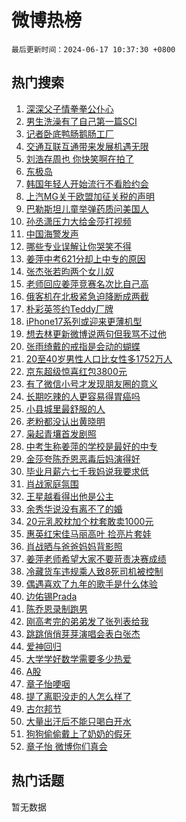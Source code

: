 # 微博热榜

`最后更新时间：2024-06-17 10:37:30 +0800`

## 热门搜索

1. [深深父子情拳拳公仆心](https://m.weibo.cn/search?containerid=100103type%3D1%26t%3D10%26q%3D%23%E6%B7%B1%E6%B7%B1%E7%88%B6%E5%AD%90%E6%83%85%E6%8B%B3%E6%8B%B3%E5%85%AC%E4%BB%86%E5%BF%83%23&stream_entry_id=51&isnewpage=1&extparam=seat%3D1%26stream_entry_id%3D51%26c_type%3D51%26q%3D%2523%25E6%25B7%25B1%25E6%25B7%25B1%25E7%2588%25B6%25E5%25AD%2590%25E6%2583%2585%25E6%258B%25B3%25E6%258B%25B3%25E5%2585%25AC%25E4%25BB%2586%25E5%25BF%2583%2523%26cate%3D10103%26dgr%3D0%26pos%3D0%26filter_type%3Drealtimehot%26display_time%3D1718591849%26pre_seqid%3D1718591849665027511171)
1. [男生洗澡有了自己第一篇SCI](https://m.weibo.cn/search?containerid=100103type%3D1%26t%3D10%26q%3D%23%E7%94%B7%E7%94%9F%E6%B4%97%E6%BE%A1%E6%9C%89%E4%BA%86%E8%87%AA%E5%B7%B1%E7%AC%AC%E4%B8%80%E7%AF%87SCI%23&stream_entry_id=31&isnewpage=1&extparam=seat%3D1%26stream_entry_id%3D31%26q%3D%2523%25E7%2594%25B7%25E7%2594%259F%25E6%25B4%2597%25E6%25BE%25A1%25E6%259C%2589%25E4%25BA%2586%25E8%2587%25AA%25E5%25B7%25B1%25E7%25AC%25AC%25E4%25B8%2580%25E7%25AF%2587SCI%2523%26band_rank%3D1%26realpos%3D1%26filter_type%3Drealtimehot%26c_type%3D31%26dgr%3D0%26pos%3D0%26cate%3D5001%26flag%3D2%26lcate%3D5001%26display_time%3D1718591849%26pre_seqid%3D1718591849665027511171)
1. [记者卧底鸭肠鹅肠工厂](https://m.weibo.cn/search?containerid=100103type%3D1%26t%3D10%26q%3D%23%E8%AE%B0%E8%80%85%E5%8D%A7%E5%BA%95%E9%B8%AD%E8%82%A0%E9%B9%85%E8%82%A0%E5%B7%A5%E5%8E%82%23&stream_entry_id=31&isnewpage=1&extparam=seat%3D1%26stream_entry_id%3D31%26q%3D%2523%25E8%25AE%25B0%25E8%2580%2585%25E5%258D%25A7%25E5%25BA%2595%25E9%25B8%25AD%25E8%2582%25A0%25E9%25B9%2585%25E8%2582%25A0%25E5%25B7%25A5%25E5%258E%2582%2523%26band_rank%3D2%26realpos%3D2%26filter_type%3Drealtimehot%26c_type%3D31%26dgr%3D0%26pos%3D1%26cate%3D5001%26flag%3D1%26lcate%3D5001%26display_time%3D1718591849%26pre_seqid%3D1718591849665027511171)
1. [交通互联互通带来发展机遇无限](https://m.weibo.cn/search?containerid=100103type%3D1%26t%3D10%26q%3D%23%E4%BA%A4%E9%80%9A%E4%BA%92%E8%81%94%E4%BA%92%E9%80%9A%E5%B8%A6%E6%9D%A5%E5%8F%91%E5%B1%95%E6%9C%BA%E9%81%87%E6%97%A0%E9%99%90%23&stream_entry_id=31&isnewpage=1&extparam=seat%3D1%26stream_entry_id%3D31%26q%3D%2523%25E4%25BA%25A4%25E9%2580%259A%25E4%25BA%2592%25E8%2581%2594%25E4%25BA%2592%25E9%2580%259A%25E5%25B8%25A6%25E6%259D%25A5%25E5%258F%2591%25E5%25B1%2595%25E6%259C%25BA%25E9%2581%2587%25E6%2597%25A0%25E9%2599%2590%2523%26band_rank%3D3%26realpos%3D3%26filter_type%3Drealtimehot%26c_type%3D31%26dgr%3D0%26pos%3D2%26cate%3D5001%26flag%3D0%26lcate%3D5001%26display_time%3D1718591849%26pre_seqid%3D1718591849665027511171)
1. [刘浩存周也 你快笑啊在拍了](https://m.weibo.cn/search?containerid=100103type%3D1%26t%3D10%26q%3D%E5%88%98%E6%B5%A9%E5%AD%98%E5%91%A8%E4%B9%9F+%E4%BD%A0%E5%BF%AB%E7%AC%91%E5%95%8A%E5%9C%A8%E6%8B%8D%E4%BA%86&stream_entry_id=31&isnewpage=1&extparam=seat%3D1%26stream_entry_id%3D31%26q%3D%25E5%2588%2598%25E6%25B5%25A9%25E5%25AD%2598%25E5%2591%25A8%25E4%25B9%259F%2520%25E4%25BD%25A0%25E5%25BF%25AB%25E7%25AC%2591%25E5%2595%258A%25E5%259C%25A8%25E6%258B%258D%25E4%25BA%2586%26band_rank%3D4%26realpos%3D4%26filter_type%3Drealtimehot%26c_type%3D31%26dgr%3D0%26pos%3D3%26cate%3D5001%26flag%3D1%26lcate%3D5001%26display_time%3D1718591849%26pre_seqid%3D1718591849665027511171)
1. [东极岛](https://m.weibo.cn/search?containerid=100103type%3D1%26t%3D10%26q%3D%E4%B8%9C%E6%9E%81%E5%B2%9B&stream_entry_id=31&isnewpage=1&extparam=seat%3D1%26stream_entry_id%3D31%26q%3D%25E4%25B8%259C%25E6%259E%2581%25E5%25B2%259B%26band_rank%3D5%26realpos%3D5%26filter_type%3Drealtimehot%26c_type%3D31%26dgr%3D0%26pos%3D4%26cate%3D5001%26flag%3D1%26lcate%3D5001%26display_time%3D1718591849%26pre_seqid%3D1718591849665027511171)
1. [韩国年轻人开始流行不看脸约会](https://m.weibo.cn/search?containerid=100103type%3D1%26t%3D10%26q%3D%23%E9%9F%A9%E5%9B%BD%E5%B9%B4%E8%BD%BB%E4%BA%BA%E5%BC%80%E5%A7%8B%E6%B5%81%E8%A1%8C%E4%B8%8D%E7%9C%8B%E8%84%B8%E7%BA%A6%E4%BC%9A%23&stream_entry_id=31&isnewpage=1&extparam=seat%3D1%26stream_entry_id%3D31%26q%3D%2523%25E9%259F%25A9%25E5%259B%25BD%25E5%25B9%25B4%25E8%25BD%25BB%25E4%25BA%25BA%25E5%25BC%2580%25E5%25A7%258B%25E6%25B5%2581%25E8%25A1%258C%25E4%25B8%258D%25E7%259C%258B%25E8%2584%25B8%25E7%25BA%25A6%25E4%25BC%259A%2523%26band_rank%3D6%26realpos%3D6%26filter_type%3Drealtimehot%26c_type%3D31%26dgr%3D0%26pos%3D5%26cate%3D5001%26flag%3D1%26lcate%3D5001%26display_time%3D1718591849%26pre_seqid%3D1718591849665027511171)
1. [上汽MG关于欧盟加征关税的声明](https://m.weibo.cn/search?containerid=100103type%3D1%26t%3D10%26q%3D%23%E4%B8%8A%E6%B1%BDMG%E5%85%B3%E4%BA%8E%E6%AC%A7%E7%9B%9F%E5%8A%A0%E5%BE%81%E5%85%B3%E7%A8%8E%E7%9A%84%E5%A3%B0%E6%98%8E%23&stream_entry_id=31&isnewpage=1&extparam=seat%3D1%26stream_entry_id%3D31%26q%3D%2523%25E4%25B8%258A%25E6%25B1%25BDMG%25E5%2585%25B3%25E4%25BA%258E%25E6%25AC%25A7%25E7%259B%259F%25E5%258A%25A0%25E5%25BE%2581%25E5%2585%25B3%25E7%25A8%258E%25E7%259A%2584%25E5%25A3%25B0%25E6%2598%258E%2523%26adid%3D241949%26filter_type%3Drealtimehot%26is_ad_pos%3D1%26c_type%3D31%26dgr%3D0%26cate%3D5001%26pos%3D6%26band_rank%3D7%26topic_ad%3D1%26lcate%3D5001%26display_time%3D1718591849%26pre_seqid%3D1718591849665027511171)
1. [巴勒斯坦儿童举弹药质问美国人](https://m.weibo.cn/search?containerid=100103type%3D1%26t%3D10%26q%3D%23%E5%B7%B4%E5%8B%92%E6%96%AF%E5%9D%A6%E5%84%BF%E7%AB%A5%E4%B8%BE%E5%BC%B9%E8%8D%AF%E8%B4%A8%E9%97%AE%E7%BE%8E%E5%9B%BD%E4%BA%BA%23&stream_entry_id=31&isnewpage=1&extparam=seat%3D1%26stream_entry_id%3D31%26q%3D%2523%25E5%25B7%25B4%25E5%258B%2592%25E6%2596%25AF%25E5%259D%25A6%25E5%2584%25BF%25E7%25AB%25A5%25E4%25B8%25BE%25E5%25BC%25B9%25E8%258D%25AF%25E8%25B4%25A8%25E9%2597%25AE%25E7%25BE%258E%25E5%259B%25BD%25E4%25BA%25BA%2523%26band_rank%3D7%26realpos%3D7%26filter_type%3Drealtimehot%26c_type%3D31%26dgr%3D0%26pos%3D7%26cate%3D5001%26flag%3D1%26lcate%3D5001%26display_time%3D1718591849%26pre_seqid%3D1718591849665027511171)
1. [孙丞潇压力大给金莎打视频](https://m.weibo.cn/search?containerid=100103type%3D1%26t%3D10%26q%3D%23%E5%AD%99%E4%B8%9E%E6%BD%87%E5%8E%8B%E5%8A%9B%E5%A4%A7%E7%BB%99%E9%87%91%E8%8E%8E%E6%89%93%E8%A7%86%E9%A2%91%23&stream_entry_id=31&isnewpage=1&extparam=seat%3D1%26stream_entry_id%3D31%26q%3D%2523%25E5%25AD%2599%25E4%25B8%259E%25E6%25BD%2587%25E5%258E%258B%25E5%258A%259B%25E5%25A4%25A7%25E7%25BB%2599%25E9%2587%2591%25E8%258E%258E%25E6%2589%2593%25E8%25A7%2586%25E9%25A2%2591%2523%26band_rank%3D8%26realpos%3D8%26filter_type%3Drealtimehot%26c_type%3D31%26dgr%3D0%26pos%3D8%26cate%3D5001%26flag%3D2%26lcate%3D5001%26display_time%3D1718591849%26pre_seqid%3D1718591849665027511171)
1. [中国海警发声](https://m.weibo.cn/search?containerid=100103type%3D1%26t%3D10%26q%3D%23%E4%B8%AD%E5%9B%BD%E6%B5%B7%E8%AD%A6%E5%8F%91%E5%A3%B0%23&stream_entry_id=31&isnewpage=1&extparam=seat%3D1%26stream_entry_id%3D31%26q%3D%2523%25E4%25B8%25AD%25E5%259B%25BD%25E6%25B5%25B7%25E8%25AD%25A6%25E5%258F%2591%25E5%25A3%25B0%2523%26band_rank%3D9%26realpos%3D9%26filter_type%3Drealtimehot%26c_type%3D31%26dgr%3D0%26pos%3D9%26cate%3D5001%26flag%3D0%26lcate%3D5001%26display_time%3D1718591849%26pre_seqid%3D1718591849665027511171)
1. [哪些专业误解让你哭笑不得](https://m.weibo.cn/search?containerid=100103type%3D1%26t%3D10%26q%3D%23%E5%93%AA%E4%BA%9B%E4%B8%93%E4%B8%9A%E8%AF%AF%E8%A7%A3%E8%AE%A9%E4%BD%A0%E5%93%AD%E7%AC%91%E4%B8%8D%E5%BE%97%23&stream_entry_id=31&isnewpage=1&extparam=seat%3D1%26stream_entry_id%3D31%26q%3D%2523%25E5%2593%25AA%25E4%25BA%259B%25E4%25B8%2593%25E4%25B8%259A%25E8%25AF%25AF%25E8%25A7%25A3%25E8%25AE%25A9%25E4%25BD%25A0%25E5%2593%25AD%25E7%25AC%2591%25E4%25B8%258D%25E5%25BE%2597%2523%26band_rank%3D10%26realpos%3D10%26filter_type%3Drealtimehot%26c_type%3D31%26dgr%3D0%26pos%3D10%26cate%3D5001%26flag%3D32768%26lcate%3D5001%26display_time%3D1718591849%26pre_seqid%3D1718591849665027511171)
1. [姜萍中考621分却上中专的原因](https://m.weibo.cn/search?containerid=100103type%3D1%26t%3D10%26q%3D%23%E5%A7%9C%E8%90%8D%E4%B8%AD%E8%80%83621%E5%88%86%E5%8D%B4%E4%B8%8A%E4%B8%AD%E4%B8%93%E7%9A%84%E5%8E%9F%E5%9B%A0%23&stream_entry_id=31&isnewpage=1&extparam=seat%3D1%26stream_entry_id%3D31%26q%3D%2523%25E5%25A7%259C%25E8%2590%258D%25E4%25B8%25AD%25E8%2580%2583621%25E5%2588%2586%25E5%258D%25B4%25E4%25B8%258A%25E4%25B8%25AD%25E4%25B8%2593%25E7%259A%2584%25E5%258E%259F%25E5%259B%25A0%2523%26band_rank%3D11%26realpos%3D11%26filter_type%3Drealtimehot%26c_type%3D31%26dgr%3D0%26pos%3D11%26cate%3D5001%26flag%3D2%26lcate%3D5001%26display_time%3D1718591849%26pre_seqid%3D1718591849665027511171)
1. [张杰张若昀两个女儿奴](https://m.weibo.cn/search?containerid=100103type%3D1%26t%3D10%26q%3D%23%E5%BC%A0%E6%9D%B0%E5%BC%A0%E8%8B%A5%E6%98%80%E4%B8%A4%E4%B8%AA%E5%A5%B3%E5%84%BF%E5%A5%B4%23&stream_entry_id=31&isnewpage=1&extparam=seat%3D1%26stream_entry_id%3D31%26q%3D%2523%25E5%25BC%25A0%25E6%259D%25B0%25E5%25BC%25A0%25E8%258B%25A5%25E6%2598%2580%25E4%25B8%25A4%25E4%25B8%25AA%25E5%25A5%25B3%25E5%2584%25BF%25E5%25A5%25B4%2523%26band_rank%3D12%26realpos%3D12%26filter_type%3Drealtimehot%26c_type%3D31%26dgr%3D0%26pos%3D12%26cate%3D5001%26flag%3D1%26lcate%3D5001%26display_time%3D1718591849%26pre_seqid%3D1718591849665027511171)
1. [老师回应姜萍竞赛名次比自己高](https://m.weibo.cn/search?containerid=100103type%3D1%26t%3D10%26q%3D%23%E8%80%81%E5%B8%88%E5%9B%9E%E5%BA%94%E5%A7%9C%E8%90%8D%E7%AB%9E%E8%B5%9B%E5%90%8D%E6%AC%A1%E6%AF%94%E8%87%AA%E5%B7%B1%E9%AB%98%23&stream_entry_id=31&isnewpage=1&extparam=seat%3D1%26stream_entry_id%3D31%26q%3D%2523%25E8%2580%2581%25E5%25B8%2588%25E5%259B%259E%25E5%25BA%2594%25E5%25A7%259C%25E8%2590%258D%25E7%25AB%259E%25E8%25B5%259B%25E5%2590%258D%25E6%25AC%25A1%25E6%25AF%2594%25E8%2587%25AA%25E5%25B7%25B1%25E9%25AB%2598%2523%26band_rank%3D13%26realpos%3D13%26filter_type%3Drealtimehot%26c_type%3D31%26dgr%3D0%26pos%3D13%26cate%3D5001%26flag%3D0%26lcate%3D5001%26display_time%3D1718591849%26pre_seqid%3D1718591849665027511171)
1. [俄客机在北极紧急迫降断成两截](https://m.weibo.cn/search?containerid=100103type%3D1%26t%3D10%26q%3D%23%E4%BF%84%E5%AE%A2%E6%9C%BA%E5%9C%A8%E5%8C%97%E6%9E%81%E7%B4%A7%E6%80%A5%E8%BF%AB%E9%99%8D%E6%96%AD%E6%88%90%E4%B8%A4%E6%88%AA%23&stream_entry_id=31&isnewpage=1&extparam=seat%3D1%26stream_entry_id%3D31%26q%3D%2523%25E4%25BF%2584%25E5%25AE%25A2%25E6%259C%25BA%25E5%259C%25A8%25E5%258C%2597%25E6%259E%2581%25E7%25B4%25A7%25E6%2580%25A5%25E8%25BF%25AB%25E9%2599%258D%25E6%2596%25AD%25E6%2588%2590%25E4%25B8%25A4%25E6%2588%25AA%2523%26band_rank%3D14%26realpos%3D14%26filter_type%3Drealtimehot%26c_type%3D31%26dgr%3D0%26pos%3D14%26cate%3D5001%26flag%3D1%26lcate%3D5001%26display_time%3D1718591849%26pre_seqid%3D1718591849665027511171)
1. [朴彩英签约Teddy厂牌](https://m.weibo.cn/search?containerid=100103type%3D1%26t%3D10%26q%3D%23%E6%9C%B4%E5%BD%A9%E8%8B%B1%E7%AD%BE%E7%BA%A6Teddy%E5%8E%82%E7%89%8C%23&stream_entry_id=31&isnewpage=1&extparam=seat%3D1%26stream_entry_id%3D31%26q%3D%2523%25E6%259C%25B4%25E5%25BD%25A9%25E8%258B%25B1%25E7%25AD%25BE%25E7%25BA%25A6Teddy%25E5%258E%2582%25E7%2589%258C%2523%26band_rank%3D15%26realpos%3D15%26filter_type%3Drealtimehot%26c_type%3D31%26dgr%3D0%26pos%3D15%26cate%3D5001%26flag%3D1%26lcate%3D5001%26display_time%3D1718591849%26pre_seqid%3D1718591849665027511171)
1. [iPhone17系列或迎来更薄机型](https://m.weibo.cn/search?containerid=100103type%3D1%26t%3D10%26q%3D%23iPhone17%E7%B3%BB%E5%88%97%E6%88%96%E8%BF%8E%E6%9D%A5%E6%9B%B4%E8%96%84%E6%9C%BA%E5%9E%8B%23&stream_entry_id=31&isnewpage=1&extparam=seat%3D1%26stream_entry_id%3D31%26q%3D%2523iPhone17%25E7%25B3%25BB%25E5%2588%2597%25E6%2588%2596%25E8%25BF%258E%25E6%259D%25A5%25E6%259B%25B4%25E8%2596%2584%25E6%259C%25BA%25E5%259E%258B%2523%26band_rank%3D16%26realpos%3D16%26filter_type%3Drealtimehot%26c_type%3D31%26dgr%3D0%26pos%3D16%26cate%3D5001%26flag%3D0%26lcate%3D5001%26display_time%3D1718591849%26pre_seqid%3D1718591849665027511171)
1. [想去林更新微博说两句但我骂不过他](https://m.weibo.cn/search?containerid=100103type%3D1%26t%3D10%26q%3D%23%E6%83%B3%E5%8E%BB%E6%9E%97%E6%9B%B4%E6%96%B0%E5%BE%AE%E5%8D%9A%E8%AF%B4%E4%B8%A4%E5%8F%A5%E4%BD%86%E6%88%91%E9%AA%82%E4%B8%8D%E8%BF%87%E4%BB%96%23&stream_entry_id=31&isnewpage=1&extparam=seat%3D1%26stream_entry_id%3D31%26q%3D%2523%25E6%2583%25B3%25E5%258E%25BB%25E6%259E%2597%25E6%259B%25B4%25E6%2596%25B0%25E5%25BE%25AE%25E5%258D%259A%25E8%25AF%25B4%25E4%25B8%25A4%25E5%258F%25A5%25E4%25BD%2586%25E6%2588%2591%25E9%25AA%2582%25E4%25B8%258D%25E8%25BF%2587%25E4%25BB%2596%2523%26band_rank%3D17%26realpos%3D17%26filter_type%3Drealtimehot%26c_type%3D31%26dgr%3D0%26pos%3D17%26cate%3D5001%26flag%3D0%26lcate%3D5001%26display_time%3D1718591849%26pre_seqid%3D1718591849665027511171)
1. [张雨绮戴的戒指是会动的蝴蝶](https://m.weibo.cn/search?containerid=100103type%3D1%26t%3D10%26q%3D%23%E5%BC%A0%E9%9B%A8%E7%BB%AE%E6%88%B4%E7%9A%84%E6%88%92%E6%8C%87%E6%98%AF%E4%BC%9A%E5%8A%A8%E7%9A%84%E8%9D%B4%E8%9D%B6%23&stream_entry_id=31&isnewpage=1&extparam=seat%3D1%26stream_entry_id%3D31%26q%3D%2523%25E5%25BC%25A0%25E9%259B%25A8%25E7%25BB%25AE%25E6%2588%25B4%25E7%259A%2584%25E6%2588%2592%25E6%258C%2587%25E6%2598%25AF%25E4%25BC%259A%25E5%258A%25A8%25E7%259A%2584%25E8%259D%25B4%25E8%259D%25B6%2523%26band_rank%3D18%26realpos%3D18%26filter_type%3Drealtimehot%26c_type%3D31%26dgr%3D0%26pos%3D18%26cate%3D5001%26flag%3D1%26lcate%3D5001%26display_time%3D1718591849%26pre_seqid%3D1718591849665027511171)
1. [20至40岁男性人口比女性多1752万人](https://m.weibo.cn/search?containerid=100103type%3D1%26t%3D10%26q%3D%2320%E8%87%B340%E5%B2%81%E7%94%B7%E6%80%A7%E4%BA%BA%E5%8F%A3%E6%AF%94%E5%A5%B3%E6%80%A7%E5%A4%9A1752%E4%B8%87%E4%BA%BA%23&stream_entry_id=31&isnewpage=1&extparam=seat%3D1%26stream_entry_id%3D31%26q%3D%252320%25E8%2587%25B340%25E5%25B2%2581%25E7%2594%25B7%25E6%2580%25A7%25E4%25BA%25BA%25E5%258F%25A3%25E6%25AF%2594%25E5%25A5%25B3%25E6%2580%25A7%25E5%25A4%259A1752%25E4%25B8%2587%25E4%25BA%25BA%2523%26band_rank%3D19%26realpos%3D19%26filter_type%3Drealtimehot%26c_type%3D31%26dgr%3D0%26pos%3D19%26cate%3D5001%26flag%3D0%26lcate%3D5001%26display_time%3D1718591849%26pre_seqid%3D1718591849665027511171)
1. [京东超级惊喜红包3800元](https://m.weibo.cn/search?containerid=100103type%3D1%26t%3D10%26q%3D%23%E4%BA%AC%E4%B8%9C%E8%B6%85%E7%BA%A7%E6%83%8A%E5%96%9C%E7%BA%A2%E5%8C%853800%E5%85%83%23&stream_entry_id=31&isnewpage=1&extparam=seat%3D1%26stream_entry_id%3D31%26q%3D%2523%25E4%25BA%25AC%25E4%25B8%259C%25E8%25B6%2585%25E7%25BA%25A7%25E6%2583%258A%25E5%2596%259C%25E7%25BA%25A2%25E5%258C%25853800%25E5%2585%2583%2523%26band_rank%3D20%26realpos%3D20%26filter_type%3Drealtimehot%26c_type%3D31%26dgr%3D0%26flag%3D0%26pos%3D20%26cate%3D5001%26adid%3D242047%26lcate%3D5001%26display_time%3D1718591849%26pre_seqid%3D1718591849665027511171)
1. [有了微信小号才发现朋友圈的意义](https://m.weibo.cn/search?containerid=100103type%3D1%26t%3D10%26q%3D%23%E6%9C%89%E4%BA%86%E5%BE%AE%E4%BF%A1%E5%B0%8F%E5%8F%B7%E6%89%8D%E5%8F%91%E7%8E%B0%E6%9C%8B%E5%8F%8B%E5%9C%88%E7%9A%84%E6%84%8F%E4%B9%89%23&stream_entry_id=31&isnewpage=1&extparam=seat%3D1%26stream_entry_id%3D31%26q%3D%2523%25E6%259C%2589%25E4%25BA%2586%25E5%25BE%25AE%25E4%25BF%25A1%25E5%25B0%258F%25E5%258F%25B7%25E6%2589%258D%25E5%258F%2591%25E7%258E%25B0%25E6%259C%258B%25E5%258F%258B%25E5%259C%2588%25E7%259A%2584%25E6%2584%258F%25E4%25B9%2589%2523%26band_rank%3D21%26realpos%3D21%26filter_type%3Drealtimehot%26c_type%3D31%26dgr%3D0%26pos%3D21%26cate%3D5001%26flag%3D2%26lcate%3D5001%26display_time%3D1718591849%26pre_seqid%3D1718591849665027511171)
1. [长期吃辣的人更容易得胃癌吗](https://m.weibo.cn/search?containerid=100103type%3D1%26t%3D10%26q%3D%23%E9%95%BF%E6%9C%9F%E5%90%83%E8%BE%A3%E7%9A%84%E4%BA%BA%E6%9B%B4%E5%AE%B9%E6%98%93%E5%BE%97%E8%83%83%E7%99%8C%E5%90%97%23&stream_entry_id=31&isnewpage=1&extparam=seat%3D1%26stream_entry_id%3D31%26q%3D%2523%25E9%2595%25BF%25E6%259C%259F%25E5%2590%2583%25E8%25BE%25A3%25E7%259A%2584%25E4%25BA%25BA%25E6%259B%25B4%25E5%25AE%25B9%25E6%2598%2593%25E5%25BE%2597%25E8%2583%2583%25E7%2599%258C%25E5%2590%2597%2523%26band_rank%3D22%26realpos%3D22%26filter_type%3Drealtimehot%26c_type%3D31%26dgr%3D0%26pos%3D22%26cate%3D5001%26flag%3D2%26lcate%3D5001%26display_time%3D1718591849%26pre_seqid%3D1718591849665027511171)
1. [小县城里最舒服的人](https://m.weibo.cn/search?containerid=100103type%3D1%26t%3D10%26q%3D%23%E5%B0%8F%E5%8E%BF%E5%9F%8E%E9%87%8C%E6%9C%80%E8%88%92%E6%9C%8D%E7%9A%84%E4%BA%BA%23&stream_entry_id=31&isnewpage=1&extparam=seat%3D1%26stream_entry_id%3D31%26q%3D%2523%25E5%25B0%258F%25E5%258E%25BF%25E5%259F%258E%25E9%2587%258C%25E6%259C%2580%25E8%2588%2592%25E6%259C%258D%25E7%259A%2584%25E4%25BA%25BA%2523%26band_rank%3D23%26realpos%3D23%26filter_type%3Drealtimehot%26c_type%3D31%26dgr%3D0%26pos%3D23%26cate%3D5001%26flag%3D0%26lcate%3D5001%26display_time%3D1718591849%26pre_seqid%3D1718591849665027511171)
1. [老粉都没认出黄晓明](https://m.weibo.cn/search?containerid=100103type%3D1%26t%3D10%26q%3D%23%E8%80%81%E7%B2%89%E9%83%BD%E6%B2%A1%E8%AE%A4%E5%87%BA%E9%BB%84%E6%99%93%E6%98%8E%23&stream_entry_id=31&isnewpage=1&extparam=seat%3D1%26stream_entry_id%3D31%26q%3D%2523%25E8%2580%2581%25E7%25B2%2589%25E9%2583%25BD%25E6%25B2%25A1%25E8%25AE%25A4%25E5%2587%25BA%25E9%25BB%2584%25E6%2599%2593%25E6%2598%258E%2523%26band_rank%3D24%26realpos%3D24%26filter_type%3Drealtimehot%26c_type%3D31%26dgr%3D0%26pos%3D24%26cate%3D5001%26flag%3D1%26lcate%3D5001%26display_time%3D1718591849%26pre_seqid%3D1718591849665027511171)
1. [枭起青壤首发剧照](https://m.weibo.cn/search?containerid=100103type%3D1%26t%3D10%26q%3D%23%E6%9E%AD%E8%B5%B7%E9%9D%92%E5%A3%A4%E9%A6%96%E5%8F%91%E5%89%A7%E7%85%A7%23&stream_entry_id=31&isnewpage=1&extparam=seat%3D1%26stream_entry_id%3D31%26q%3D%2523%25E6%259E%25AD%25E8%25B5%25B7%25E9%259D%2592%25E5%25A3%25A4%25E9%25A6%2596%25E5%258F%2591%25E5%2589%25A7%25E7%2585%25A7%2523%26band_rank%3D25%26realpos%3D25%26filter_type%3Drealtimehot%26c_type%3D31%26dgr%3D0%26pos%3D25%26cate%3D5001%26flag%3D1%26lcate%3D5001%26display_time%3D1718591849%26pre_seqid%3D1718591849665027511171)
1. [中考生称姜萍的学校是最好的中专](https://m.weibo.cn/search?containerid=100103type%3D1%26t%3D10%26q%3D%23%E4%B8%AD%E8%80%83%E7%94%9F%E7%A7%B0%E5%A7%9C%E8%90%8D%E7%9A%84%E5%AD%A6%E6%A0%A1%E6%98%AF%E6%9C%80%E5%A5%BD%E7%9A%84%E4%B8%AD%E4%B8%93%23&stream_entry_id=31&isnewpage=1&extparam=seat%3D1%26stream_entry_id%3D31%26q%3D%2523%25E4%25B8%25AD%25E8%2580%2583%25E7%2594%259F%25E7%25A7%25B0%25E5%25A7%259C%25E8%2590%258D%25E7%259A%2584%25E5%25AD%25A6%25E6%25A0%25A1%25E6%2598%25AF%25E6%259C%2580%25E5%25A5%25BD%25E7%259A%2584%25E4%25B8%25AD%25E4%25B8%2593%2523%26band_rank%3D26%26realpos%3D26%26filter_type%3Drealtimehot%26c_type%3D31%26dgr%3D0%26pos%3D26%26cate%3D5001%26flag%3D1%26lcate%3D5001%26display_time%3D1718591849%26pre_seqid%3D1718591849665027511171)
1. [金莎夸陈乔恩恶毒后妈演得好](https://m.weibo.cn/search?containerid=100103type%3D1%26t%3D10%26q%3D%23%E9%87%91%E8%8E%8E%E5%A4%B8%E9%99%88%E4%B9%94%E6%81%A9%E6%81%B6%E6%AF%92%E5%90%8E%E5%A6%88%E6%BC%94%E5%BE%97%E5%A5%BD%23&stream_entry_id=31&isnewpage=1&extparam=seat%3D1%26stream_entry_id%3D31%26q%3D%2523%25E9%2587%2591%25E8%258E%258E%25E5%25A4%25B8%25E9%2599%2588%25E4%25B9%2594%25E6%2581%25A9%25E6%2581%25B6%25E6%25AF%2592%25E5%2590%258E%25E5%25A6%2588%25E6%25BC%2594%25E5%25BE%2597%25E5%25A5%25BD%2523%26band_rank%3D27%26realpos%3D27%26filter_type%3Drealtimehot%26c_type%3D31%26dgr%3D0%26pos%3D27%26cate%3D5001%26flag%3D1%26lcate%3D5001%26display_time%3D1718591849%26pre_seqid%3D1718591849665027511171)
1. [毕业月薪六七千我妈说我要求低](https://m.weibo.cn/search?containerid=100103type%3D1%26t%3D10%26q%3D%23%E6%AF%95%E4%B8%9A%E6%9C%88%E8%96%AA%E5%85%AD%E4%B8%83%E5%8D%83%E6%88%91%E5%A6%88%E8%AF%B4%E6%88%91%E8%A6%81%E6%B1%82%E4%BD%8E%23&stream_entry_id=31&isnewpage=1&extparam=seat%3D1%26stream_entry_id%3D31%26q%3D%2523%25E6%25AF%2595%25E4%25B8%259A%25E6%259C%2588%25E8%2596%25AA%25E5%2585%25AD%25E4%25B8%2583%25E5%258D%2583%25E6%2588%2591%25E5%25A6%2588%25E8%25AF%25B4%25E6%2588%2591%25E8%25A6%2581%25E6%25B1%2582%25E4%25BD%258E%2523%26band_rank%3D28%26realpos%3D28%26filter_type%3Drealtimehot%26c_type%3D31%26dgr%3D0%26pos%3D28%26cate%3D5001%26flag%3D0%26lcate%3D5001%26display_time%3D1718591849%26pre_seqid%3D1718591849665027511171)
1. [肖战家庭氛围](https://m.weibo.cn/search?containerid=100103type%3D1%26t%3D10%26q%3D%23%E8%82%96%E6%88%98%E5%AE%B6%E5%BA%AD%E6%B0%9B%E5%9B%B4%23&stream_entry_id=31&isnewpage=1&extparam=seat%3D1%26stream_entry_id%3D31%26q%3D%2523%25E8%2582%2596%25E6%2588%2598%25E5%25AE%25B6%25E5%25BA%25AD%25E6%25B0%259B%25E5%259B%25B4%2523%26band_rank%3D29%26realpos%3D29%26filter_type%3Drealtimehot%26c_type%3D31%26dgr%3D0%26pos%3D29%26cate%3D5001%26flag%3D0%26lcate%3D5001%26display_time%3D1718591849%26pre_seqid%3D1718591849665027511171)
1. [王星越看得出他是公主](https://m.weibo.cn/search?containerid=100103type%3D1%26t%3D10%26q%3D%23%E7%8E%8B%E6%98%9F%E8%B6%8A%E7%9C%8B%E5%BE%97%E5%87%BA%E4%BB%96%E6%98%AF%E5%85%AC%E4%B8%BB%23&stream_entry_id=31&isnewpage=1&extparam=seat%3D1%26stream_entry_id%3D31%26q%3D%2523%25E7%258E%258B%25E6%2598%259F%25E8%25B6%258A%25E7%259C%258B%25E5%25BE%2597%25E5%2587%25BA%25E4%25BB%2596%25E6%2598%25AF%25E5%2585%25AC%25E4%25B8%25BB%2523%26band_rank%3D30%26realpos%3D30%26filter_type%3Drealtimehot%26c_type%3D31%26dgr%3D0%26pos%3D30%26cate%3D5001%26flag%3D1%26lcate%3D5001%26display_time%3D1718591849%26pre_seqid%3D1718591849665027511171)
1. [余秀华说没有离不了的婚](https://m.weibo.cn/search?containerid=100103type%3D1%26t%3D10%26q%3D%23%E4%BD%99%E7%A7%80%E5%8D%8E%E8%AF%B4%E6%B2%A1%E6%9C%89%E7%A6%BB%E4%B8%8D%E4%BA%86%E7%9A%84%E5%A9%9A%23&stream_entry_id=31&isnewpage=1&extparam=seat%3D1%26stream_entry_id%3D31%26q%3D%2523%25E4%25BD%2599%25E7%25A7%2580%25E5%258D%258E%25E8%25AF%25B4%25E6%25B2%25A1%25E6%259C%2589%25E7%25A6%25BB%25E4%25B8%258D%25E4%25BA%2586%25E7%259A%2584%25E5%25A9%259A%2523%26band_rank%3D31%26realpos%3D31%26filter_type%3Drealtimehot%26c_type%3D31%26dgr%3D0%26pos%3D31%26cate%3D5001%26flag%3D1%26lcate%3D5001%26display_time%3D1718591849%26pre_seqid%3D1718591849665027511171)
1. [20元乳胶枕加个枕套敢卖1000元](https://m.weibo.cn/search?containerid=100103type%3D1%26t%3D10%26q%3D%2320%E5%85%83%E4%B9%B3%E8%83%B6%E6%9E%95%E5%8A%A0%E4%B8%AA%E6%9E%95%E5%A5%97%E6%95%A2%E5%8D%961000%E5%85%83%23&stream_entry_id=31&isnewpage=1&extparam=seat%3D1%26stream_entry_id%3D31%26q%3D%252320%25E5%2585%2583%25E4%25B9%25B3%25E8%2583%25B6%25E6%259E%2595%25E5%258A%25A0%25E4%25B8%25AA%25E6%259E%2595%25E5%25A5%2597%25E6%2595%25A2%25E5%258D%25961000%25E5%2585%2583%2523%26band_rank%3D32%26realpos%3D32%26filter_type%3Drealtimehot%26c_type%3D31%26dgr%3D0%26pos%3D32%26cate%3D5001%26flag%3D0%26lcate%3D5001%26display_time%3D1718591849%26pre_seqid%3D1718591849665027511171)
1. [惠英红宋佳马丽高叶 捡亮片套娃](https://m.weibo.cn/search?containerid=100103type%3D1%26t%3D10%26q%3D%E6%83%A0%E8%8B%B1%E7%BA%A2%E5%AE%8B%E4%BD%B3%E9%A9%AC%E4%B8%BD%E9%AB%98%E5%8F%B6+%E6%8D%A1%E4%BA%AE%E7%89%87%E5%A5%97%E5%A8%83&stream_entry_id=31&isnewpage=1&extparam=seat%3D1%26stream_entry_id%3D31%26q%3D%25E6%2583%25A0%25E8%258B%25B1%25E7%25BA%25A2%25E5%25AE%258B%25E4%25BD%25B3%25E9%25A9%25AC%25E4%25B8%25BD%25E9%25AB%2598%25E5%258F%25B6%2520%25E6%258D%25A1%25E4%25BA%25AE%25E7%2589%2587%25E5%25A5%2597%25E5%25A8%2583%26band_rank%3D33%26realpos%3D33%26filter_type%3Drealtimehot%26c_type%3D31%26dgr%3D0%26pos%3D33%26cate%3D5001%26flag%3D1%26lcate%3D5001%26display_time%3D1718591849%26pre_seqid%3D1718591849665027511171)
1. [肖战晒与爸爸妈妈背影照](https://m.weibo.cn/search?containerid=100103type%3D1%26t%3D10%26q%3D%23%E8%82%96%E6%88%98%E6%99%92%E4%B8%8E%E7%88%B8%E7%88%B8%E5%A6%88%E5%A6%88%E8%83%8C%E5%BD%B1%E7%85%A7%23&stream_entry_id=31&isnewpage=1&extparam=seat%3D1%26stream_entry_id%3D31%26q%3D%2523%25E8%2582%2596%25E6%2588%2598%25E6%2599%2592%25E4%25B8%258E%25E7%2588%25B8%25E7%2588%25B8%25E5%25A6%2588%25E5%25A6%2588%25E8%2583%258C%25E5%25BD%25B1%25E7%2585%25A7%2523%26band_rank%3D34%26realpos%3D34%26filter_type%3Drealtimehot%26c_type%3D31%26dgr%3D0%26pos%3D34%26cate%3D5001%26flag%3D1%26lcate%3D5001%26display_time%3D1718591849%26pre_seqid%3D1718591849665027511171)
1. [姜萍老师希望大家不要苛责决赛成绩](https://m.weibo.cn/search?containerid=100103type%3D1%26t%3D10%26q%3D%23%E5%A7%9C%E8%90%8D%E8%80%81%E5%B8%88%E5%B8%8C%E6%9C%9B%E5%A4%A7%E5%AE%B6%E4%B8%8D%E8%A6%81%E8%8B%9B%E8%B4%A3%E5%86%B3%E8%B5%9B%E6%88%90%E7%BB%A9%23&stream_entry_id=31&isnewpage=1&extparam=seat%3D1%26stream_entry_id%3D31%26q%3D%2523%25E5%25A7%259C%25E8%2590%258D%25E8%2580%2581%25E5%25B8%2588%25E5%25B8%258C%25E6%259C%259B%25E5%25A4%25A7%25E5%25AE%25B6%25E4%25B8%258D%25E8%25A6%2581%25E8%258B%259B%25E8%25B4%25A3%25E5%2586%25B3%25E8%25B5%259B%25E6%2588%2590%25E7%25BB%25A9%2523%26band_rank%3D35%26realpos%3D35%26filter_type%3Drealtimehot%26c_type%3D31%26dgr%3D0%26pos%3D35%26cate%3D5001%26flag%3D32768%26lcate%3D5001%26display_time%3D1718591849%26pre_seqid%3D1718591849665027511171)
1. [冷藏货车违规乘人致8死司机被控制](https://m.weibo.cn/search?containerid=100103type%3D1%26t%3D10%26q%3D%23%E5%86%B7%E8%97%8F%E8%B4%A7%E8%BD%A6%E8%BF%9D%E8%A7%84%E4%B9%98%E4%BA%BA%E8%87%B48%E6%AD%BB%E5%8F%B8%E6%9C%BA%E8%A2%AB%E6%8E%A7%E5%88%B6%23&stream_entry_id=31&isnewpage=1&extparam=seat%3D1%26stream_entry_id%3D31%26q%3D%2523%25E5%2586%25B7%25E8%2597%258F%25E8%25B4%25A7%25E8%25BD%25A6%25E8%25BF%259D%25E8%25A7%2584%25E4%25B9%2598%25E4%25BA%25BA%25E8%2587%25B48%25E6%25AD%25BB%25E5%258F%25B8%25E6%259C%25BA%25E8%25A2%25AB%25E6%258E%25A7%25E5%2588%25B6%2523%26band_rank%3D36%26realpos%3D36%26filter_type%3Drealtimehot%26c_type%3D31%26dgr%3D0%26pos%3D36%26cate%3D5001%26flag%3D0%26lcate%3D5001%26display_time%3D1718591849%26pre_seqid%3D1718591849665027511171)
1. [偶遇喜欢了九年的歌手是什么体验](https://m.weibo.cn/search?containerid=100103type%3D1%26t%3D10%26q%3D%23%E5%81%B6%E9%81%87%E5%96%9C%E6%AC%A2%E4%BA%86%E4%B9%9D%E5%B9%B4%E7%9A%84%E6%AD%8C%E6%89%8B%E6%98%AF%E4%BB%80%E4%B9%88%E4%BD%93%E9%AA%8C%23&stream_entry_id=31&isnewpage=1&extparam=seat%3D1%26stream_entry_id%3D31%26q%3D%2523%25E5%2581%25B6%25E9%2581%2587%25E5%2596%259C%25E6%25AC%25A2%25E4%25BA%2586%25E4%25B9%259D%25E5%25B9%25B4%25E7%259A%2584%25E6%25AD%258C%25E6%2589%258B%25E6%2598%25AF%25E4%25BB%2580%25E4%25B9%2588%25E4%25BD%2593%25E9%25AA%258C%2523%26band_rank%3D37%26realpos%3D37%26filter_type%3Drealtimehot%26c_type%3D31%26dgr%3D0%26pos%3D37%26cate%3D5001%26flag%3D0%26lcate%3D5001%26display_time%3D1718591849%26pre_seqid%3D1718591849665027511171)
1. [边佑锡Prada](https://m.weibo.cn/search?containerid=100103type%3D1%26t%3D10%26q%3D%23%E8%BE%B9%E4%BD%91%E9%94%A1Prada%23&stream_entry_id=31&isnewpage=1&extparam=seat%3D1%26stream_entry_id%3D31%26q%3D%2523%25E8%25BE%25B9%25E4%25BD%2591%25E9%2594%25A1Prada%2523%26band_rank%3D38%26realpos%3D38%26filter_type%3Drealtimehot%26c_type%3D31%26dgr%3D0%26pos%3D38%26cate%3D5001%26flag%3D1%26lcate%3D5001%26display_time%3D1718591849%26pre_seqid%3D1718591849665027511171)
1. [陈乔恩录制跑男](https://m.weibo.cn/search?containerid=100103type%3D1%26t%3D10%26q%3D%23%E9%99%88%E4%B9%94%E6%81%A9%E5%BD%95%E5%88%B6%E8%B7%91%E7%94%B7%23&stream_entry_id=31&isnewpage=1&extparam=seat%3D1%26stream_entry_id%3D31%26q%3D%2523%25E9%2599%2588%25E4%25B9%2594%25E6%2581%25A9%25E5%25BD%2595%25E5%2588%25B6%25E8%25B7%2591%25E7%2594%25B7%2523%26band_rank%3D39%26realpos%3D39%26filter_type%3Drealtimehot%26c_type%3D31%26dgr%3D0%26pos%3D39%26cate%3D5001%26flag%3D1%26lcate%3D5001%26display_time%3D1718591849%26pre_seqid%3D1718591849665027511171)
1. [刚高考完的弟弟发了张列表给我](https://m.weibo.cn/search?containerid=100103type%3D1%26t%3D10%26q%3D%23%E5%88%9A%E9%AB%98%E8%80%83%E5%AE%8C%E7%9A%84%E5%BC%9F%E5%BC%9F%E5%8F%91%E4%BA%86%E5%BC%A0%E5%88%97%E8%A1%A8%E7%BB%99%E6%88%91%23&stream_entry_id=31&isnewpage=1&extparam=seat%3D1%26stream_entry_id%3D31%26q%3D%2523%25E5%2588%259A%25E9%25AB%2598%25E8%2580%2583%25E5%25AE%258C%25E7%259A%2584%25E5%25BC%259F%25E5%25BC%259F%25E5%258F%2591%25E4%25BA%2586%25E5%25BC%25A0%25E5%2588%2597%25E8%25A1%25A8%25E7%25BB%2599%25E6%2588%2591%2523%26band_rank%3D40%26realpos%3D40%26filter_type%3Drealtimehot%26c_type%3D31%26dgr%3D0%26pos%3D40%26cate%3D5001%26flag%3D0%26lcate%3D5001%26display_time%3D1718591849%26pre_seqid%3D1718591849665027511171)
1. [跳跳俏俏芽芽演唱会表白张杰](https://m.weibo.cn/search?containerid=100103type%3D1%26t%3D10%26q%3D%23%E8%B7%B3%E8%B7%B3%E4%BF%8F%E4%BF%8F%E8%8A%BD%E8%8A%BD%E6%BC%94%E5%94%B1%E4%BC%9A%E8%A1%A8%E7%99%BD%E5%BC%A0%E6%9D%B0%23&stream_entry_id=31&isnewpage=1&extparam=seat%3D1%26stream_entry_id%3D31%26q%3D%2523%25E8%25B7%25B3%25E8%25B7%25B3%25E4%25BF%258F%25E4%25BF%258F%25E8%258A%25BD%25E8%258A%25BD%25E6%25BC%2594%25E5%2594%25B1%25E4%25BC%259A%25E8%25A1%25A8%25E7%2599%25BD%25E5%25BC%25A0%25E6%259D%25B0%2523%26band_rank%3D41%26realpos%3D41%26filter_type%3Drealtimehot%26c_type%3D31%26dgr%3D0%26pos%3D41%26cate%3D5001%26flag%3D0%26lcate%3D5001%26display_time%3D1718591849%26pre_seqid%3D1718591849665027511171)
1. [爱神回归](https://m.weibo.cn/search?containerid=100103type%3D1%26t%3D10%26q%3D%E7%88%B1%E7%A5%9E%E5%9B%9E%E5%BD%92&stream_entry_id=31&isnewpage=1&extparam=seat%3D1%26stream_entry_id%3D31%26q%3D%25E7%2588%25B1%25E7%25A5%259E%25E5%259B%259E%25E5%25BD%2592%26band_rank%3D42%26realpos%3D42%26filter_type%3Drealtimehot%26c_type%3D31%26dgr%3D0%26pos%3D42%26cate%3D5001%26flag%3D1%26lcate%3D5001%26display_time%3D1718591849%26pre_seqid%3D1718591849665027511171)
1. [大学学好数学需要多少热爱](https://m.weibo.cn/search?containerid=100103type%3D1%26t%3D10%26q%3D%23%E5%A4%A7%E5%AD%A6%E5%AD%A6%E5%A5%BD%E6%95%B0%E5%AD%A6%E9%9C%80%E8%A6%81%E5%A4%9A%E5%B0%91%E7%83%AD%E7%88%B1%23&stream_entry_id=31&isnewpage=1&extparam=seat%3D1%26stream_entry_id%3D31%26q%3D%2523%25E5%25A4%25A7%25E5%25AD%25A6%25E5%25AD%25A6%25E5%25A5%25BD%25E6%2595%25B0%25E5%25AD%25A6%25E9%259C%2580%25E8%25A6%2581%25E5%25A4%259A%25E5%25B0%2591%25E7%2583%25AD%25E7%2588%25B1%2523%26band_rank%3D43%26realpos%3D43%26filter_type%3Drealtimehot%26c_type%3D31%26dgr%3D0%26pos%3D43%26cate%3D5001%26flag%3D1%26lcate%3D5001%26display_time%3D1718591849%26pre_seqid%3D1718591849665027511171)
1. [A股](https://m.weibo.cn/search?containerid=100103type%3D1%26t%3D10%26q%3DA%E8%82%A1&stream_entry_id=31&isnewpage=1&extparam=seat%3D1%26stream_entry_id%3D31%26q%3DA%25E8%2582%25A1%26band_rank%3D44%26realpos%3D44%26filter_type%3Drealtimehot%26c_type%3D31%26dgr%3D0%26pos%3D44%26cate%3D5001%26flag%3D1%26lcate%3D5001%26display_time%3D1718591849%26pre_seqid%3D1718591849665027511171)
1. [章子怡哽咽](https://m.weibo.cn/search?containerid=100103type%3D1%26t%3D10%26q%3D%23%E7%AB%A0%E5%AD%90%E6%80%A1%E5%93%BD%E5%92%BD%23&stream_entry_id=31&isnewpage=1&extparam=seat%3D1%26stream_entry_id%3D31%26q%3D%2523%25E7%25AB%25A0%25E5%25AD%2590%25E6%2580%25A1%25E5%2593%25BD%25E5%2592%25BD%2523%26band_rank%3D45%26realpos%3D45%26filter_type%3Drealtimehot%26c_type%3D31%26dgr%3D0%26pos%3D45%26cate%3D5001%26flag%3D0%26lcate%3D5001%26display_time%3D1718591849%26pre_seqid%3D1718591849665027511171)
1. [提了离职没走的人怎么样了](https://m.weibo.cn/search?containerid=100103type%3D1%26t%3D10%26q%3D%23%E6%8F%90%E4%BA%86%E7%A6%BB%E8%81%8C%E6%B2%A1%E8%B5%B0%E7%9A%84%E4%BA%BA%E6%80%8E%E4%B9%88%E6%A0%B7%E4%BA%86%23&stream_entry_id=31&isnewpage=1&extparam=seat%3D1%26stream_entry_id%3D31%26q%3D%2523%25E6%258F%2590%25E4%25BA%2586%25E7%25A6%25BB%25E8%2581%258C%25E6%25B2%25A1%25E8%25B5%25B0%25E7%259A%2584%25E4%25BA%25BA%25E6%2580%258E%25E4%25B9%2588%25E6%25A0%25B7%25E4%25BA%2586%2523%26band_rank%3D46%26realpos%3D46%26filter_type%3Drealtimehot%26c_type%3D31%26dgr%3D0%26pos%3D46%26cate%3D5001%26flag%3D0%26lcate%3D5001%26display_time%3D1718591849%26pre_seqid%3D1718591849665027511171)
1. [古尔邦节](https://m.weibo.cn/search?containerid=100103type%3D1%26t%3D10%26q%3D%E5%8F%A4%E5%B0%94%E9%82%A6%E8%8A%82&stream_entry_id=31&isnewpage=1&extparam=seat%3D1%26stream_entry_id%3D31%26q%3D%25E5%258F%25A4%25E5%25B0%2594%25E9%2582%25A6%25E8%258A%2582%26band_rank%3D47%26realpos%3D47%26filter_type%3Drealtimehot%26c_type%3D31%26dgr%3D0%26pos%3D47%26cate%3D5001%26flag%3D1%26lcate%3D5001%26display_time%3D1718591849%26pre_seqid%3D1718591849665027511171)
1. [大量出汗后不能只喝白开水](https://m.weibo.cn/search?containerid=100103type%3D1%26t%3D10%26q%3D%23%E5%A4%A7%E9%87%8F%E5%87%BA%E6%B1%97%E5%90%8E%E4%B8%8D%E8%83%BD%E5%8F%AA%E5%96%9D%E7%99%BD%E5%BC%80%E6%B0%B4%23&stream_entry_id=31&isnewpage=1&extparam=seat%3D1%26stream_entry_id%3D31%26q%3D%2523%25E5%25A4%25A7%25E9%2587%258F%25E5%2587%25BA%25E6%25B1%2597%25E5%2590%258E%25E4%25B8%258D%25E8%2583%25BD%25E5%258F%25AA%25E5%2596%259D%25E7%2599%25BD%25E5%25BC%2580%25E6%25B0%25B4%2523%26band_rank%3D48%26realpos%3D48%26filter_type%3Drealtimehot%26c_type%3D31%26dgr%3D0%26pos%3D48%26cate%3D5001%26flag%3D0%26lcate%3D5001%26display_time%3D1718591849%26pre_seqid%3D1718591849665027511171)
1. [狗狗偷偷戴上了奶奶的假牙](https://m.weibo.cn/search?containerid=100103type%3D1%26t%3D10%26q%3D%E7%8B%97%E7%8B%97%E5%81%B7%E5%81%B7%E6%88%B4%E4%B8%8A%E4%BA%86%E5%A5%B6%E5%A5%B6%E7%9A%84%E5%81%87%E7%89%99&stream_entry_id=31&isnewpage=1&extparam=seat%3D1%26stream_entry_id%3D31%26q%3D%25E7%258B%2597%25E7%258B%2597%25E5%2581%25B7%25E5%2581%25B7%25E6%2588%25B4%25E4%25B8%258A%25E4%25BA%2586%25E5%25A5%25B6%25E5%25A5%25B6%25E7%259A%2584%25E5%2581%2587%25E7%2589%2599%26band_rank%3D49%26realpos%3D49%26filter_type%3Drealtimehot%26c_type%3D31%26dgr%3D0%26pos%3D49%26cate%3D5001%26flag%3D0%26lcate%3D5001%26display_time%3D1718591849%26pre_seqid%3D1718591849665027511171)
1. [章子怡 微博你们真会](https://m.weibo.cn/search?containerid=100103type%3D1%26t%3D10%26q%3D%E7%AB%A0%E5%AD%90%E6%80%A1+%E5%BE%AE%E5%8D%9A%E4%BD%A0%E4%BB%AC%E7%9C%9F%E4%BC%9A&stream_entry_id=31&isnewpage=1&extparam=seat%3D1%26stream_entry_id%3D31%26q%3D%25E7%25AB%25A0%25E5%25AD%2590%25E6%2580%25A1%2520%25E5%25BE%25AE%25E5%258D%259A%25E4%25BD%25A0%25E4%25BB%25AC%25E7%259C%259F%25E4%25BC%259A%26band_rank%3D50%26realpos%3D50%26filter_type%3Drealtimehot%26c_type%3D31%26dgr%3D0%26pos%3D50%26cate%3D5001%26flag%3D0%26lcate%3D5001%26display_time%3D1718591849%26pre_seqid%3D1718591849665027511171)

## 热门话题

暂无数据
